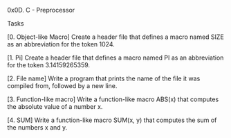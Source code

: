0x0D. C - Preprocessor



Tasks

[0. Object-like Macro]
Create a header file that defines a macro named SIZE as an abbreviation for the token 1024.

[1. Pi]
Create a header file that defines a macro named PI as an abbreviation for the token 3.14159265359.

[2. File name]
Write a program that prints the name of the file it was compiled from, followed by a new line.

[3. Function-like macro]
Write a function-like macro ABS(x) that computes the absolute value of a number x.

[4. SUM]
Write a function-like macro SUM(x, y) that computes the sum of the numbers x and y.
